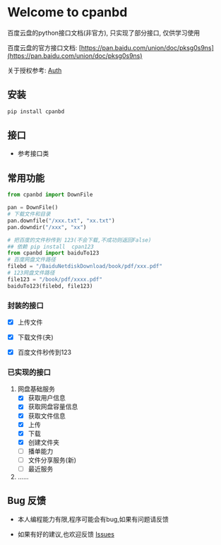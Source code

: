 # Welcome to cpanbd


百度云盘的python接口文档(非官方), 只实现了部分接口, 仅供学习使用


百度云盘的官方接口文档: [https://pan.baidu.com/union/doc/pksg0s9ns](https://pan.baidu.com/union/doc/pksg0s9ns)

关于授权参考: [Auth](./auth.md)

## 安装

```python
pip install cpanbd
```

## 接口

- 参考接口类



## 常用功能
```python
from cpanbd import DownFile

pan = DownFile()
# 下载文件和目录
pan.downfile("/xxx.txt", "xx.txt")
pan.downdir("/xxx", "xx")

# 把百度的文件秒传到 123(不会下载,不成功则返回False)
## 依赖 pip install  cpan123
from cpanbd import baiduTo123
# 百度网盘文件路径
filebd = "/BaiduNetdiskDownload/book/pdf/xxx.pdf"
# 123网盘文件路径
file123 = "/book/pdf/xxxx.pdf"
baiduTo123(filebd, file123)
``` 


### 封装的接口

- [x] 上传文件
- [x] 下载文件(夹)
- [x] 百度文件秒传到123


### 已实现的接口

1. 网盘基础服务
    - [x] 获取用户信息
    - [x] 获取网盘容量信息
    - [x] 获取文件信息
    - [x] 上传
    - [x] 下载
    - [x] 创建文件夹
    - [ ] 播单能力
    - [ ] 文件分享服务(新)
    - [ ] 最近服务
    
2. ......


## Bug 反馈

- 本人编程能力有限,程序可能会有bug,如果有问题请反馈

- 如果有好的建议,也欢迎反馈 [Issues](https://github.com/zoushucai/cpanbd/issues)

